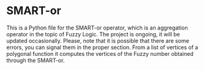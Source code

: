 # SMART-or
This is a Python file for the SMART-or operator, which is an aggregation operator in the topic of Fuzzy Logic.
The project is ongoing, it will be updated occasionally.
Please, note that it is possible that there are some errors, you can signal them in the proper section.
From a list of vertices of a polygonal function it computes the vertices of the Fuzzy number obtained through the SMART-or.
